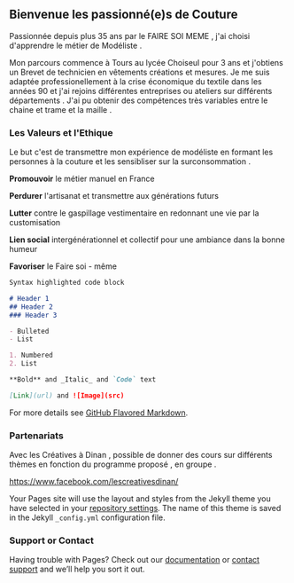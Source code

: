 ## Bienvenue les passionné(e)s de Couture 

Passionnée depuis plus 35 ans par le FAIRE SOI MEME , j'ai choisi d'apprendre le métier de Modéliste .

Mon parcours commence à Tours au lycée Choiseul pour 3 ans et j'obtiens un Brevet de technicien en vêtements créations et mesures.
Je me suis adaptée professionellement  à la crise économique du textile dans les années 90 et j'ai rejoins différentes entreprises ou ateliers sur différents départements .
J'ai pu obtenir des compétences très variables entre le chaine et trame et la maille .


### Les Valeurs et l'Ethique 

Le but c'est de transmettre mon expérience de modéliste en formant les personnes à la couture et les sensibliser sur la surconsommation .

**Promouvoir** le métier manuel en France 

**Perdurer** l'artisanat et transmettre aux générations futurs

**Lutter** contre le gaspillage vestimentaire en redonnant une vie par la customisation

**Lien social** intergénérationnel et collectif pour une ambiance dans la bonne humeur 

**Favoriser** le Faire soi - même 


```markdown
Syntax highlighted code block

# Header 1
## Header 2
### Header 3

- Bulleted
- List

1. Numbered
2. List

**Bold** and _Italic_ and `Code` text

[Link](url) and ![Image](src)
```

For more details see [GitHub Flavored Markdown](https://guides.github.com/features/mastering-markdown/).

### Partenariats
Avec les Créatives à Dinan , possible de donner des cours sur différents thèmes en fonction du programme proposé , en groupe .

https://www.facebook.com/lescreativesdinan/

Your Pages site will use the layout and styles from the Jekyll theme you have selected in your [repository settings](https://github.com/dessin22/coudrzen/settings). The name of this theme is saved in the Jekyll `_config.yml` configuration file.

### Support or Contact

Having trouble with Pages? Check out our [documentation](https://help.github.com/categories/github-pages-basics/) or [contact support](https://github.com/contact) and we’ll help you sort it out.
